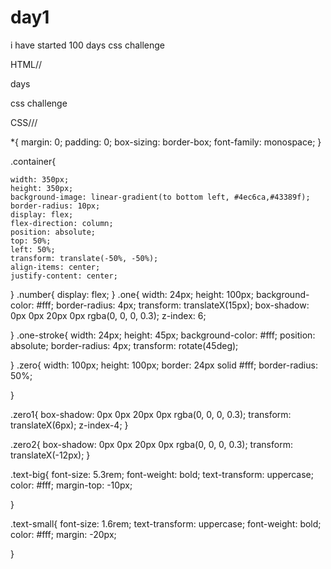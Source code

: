 # day1
i have started 100 days css challenge

HTML//
<!DOCTYPE html>
<html>
<head>
	<meta charset="utf-8">
	<meta name="viewport" content="width=device-width, initial-scale=1">
	<title>first day challenge</title>
	<link rel="stylesheet" type="text/css" href="h2.css">
</head>
<body>
	<div class="container">
		<div class="number">
			<div class="one-stroke"></div>
			<div class="one"></div>
			<div class=" zero zero1"></div>
			<div class="zero ero2"></div>
		</div>
		<p class="text-big">days</p>
		<p class="text-small">css challenge</p>
	</div>


</body>
</html>


CSS///

*{
	margin: 0;
	padding: 0;
	box-sizing: border-box;
	font-family: monospace;
}

.container{

	width: 350px;
	height: 350px;
	background-image: linear-gradient(to bottom left, #4ec6ca,#43389f);
	border-radius: 10px;
	display: flex;
	flex-direction: column;
	position: absolute;
	top: 50%;
	left: 50%;
	transform: translate(-50%, -50%);
	align-items: center;
	justify-content: center;
}
.number{
	display: flex;
}
.one{
	width: 24px;
	height: 100px;
	background-color: #fff;
	border-radius: 4px;
	transform: translateX(15px);
	box-shadow: 0px 0px 20px 0px rgba(0, 0, 0, 0.3);
	z-index: 6;

}
.one-stroke{
	width: 24px;
	height: 45px;
	background-color: #fff;
	position: absolute;
	border-radius: 4px;
	transform: rotate(45deg);

}
 .zero{
 	width: 100px;
 	height: 100px;
 	border: 24px solid #fff;
 	border-radius: 50%;


 }

 .zero1{
 	box-shadow: 0px 0px 20px 0px rgba(0, 0, 0, 0.3);
 	transform: translateX(6px);
 	z-index-4;
 }

 .zero2{
 	box-shadow: 0px 0px 20px 0px rgba(0, 0, 0, 0.3);
 	transform: translateX(-12px);
 }

 .text-big{
 	font-size: 5.3rem;
 	font-weight: bold;
 	text-transform: uppercase;
 	color: #fff;
 	margin-top: -10px;

 }

 .text-small{
 	font-size: 1.6rem;
 	text-transform: uppercase;
 	font-weight: bold;
 	color: #fff;
 	margin: -20px;

 }
